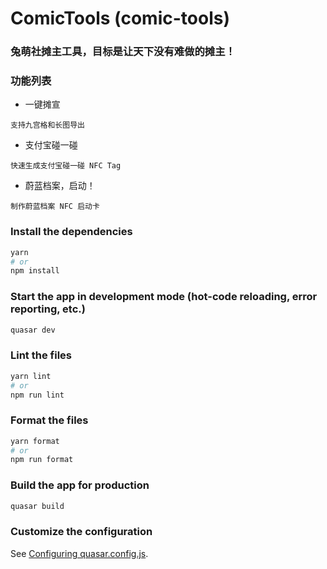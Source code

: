 # ComicTools (comic-tools)

### 兔萌社摊主工具，目标是让天下没有难做的摊主！

### 功能列表
* 一键摊宣
```
支持九宫格和长图导出
```
* 支付宝碰一碰
```
快速生成支付宝碰一碰 NFC Tag
```
* 蔚蓝档案，启动！
```
制作蔚蓝档案 NFC 启动卡
```

### Install the dependencies
```bash
yarn
# or
npm install
```

### Start the app in development mode (hot-code reloading, error reporting, etc.)
```bash
quasar dev
```


### Lint the files
```bash
yarn lint
# or
npm run lint
```


### Format the files
```bash
yarn format
# or
npm run format
```



### Build the app for production
```bash
quasar build
```

### Customize the configuration
See [Configuring quasar.config.js](https://v2.quasar.dev/quasar-cli-vite/quasar-config-js).
